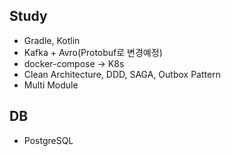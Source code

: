 ## Study
- Gradle, Kotlin
- Kafka + Avro(Protobuf로 변경예정)
- docker-compose -> K8s
- Clean Architecture, DDD, SAGA, Outbox Pattern
- Multi Module

## DB
- PostgreSQL


